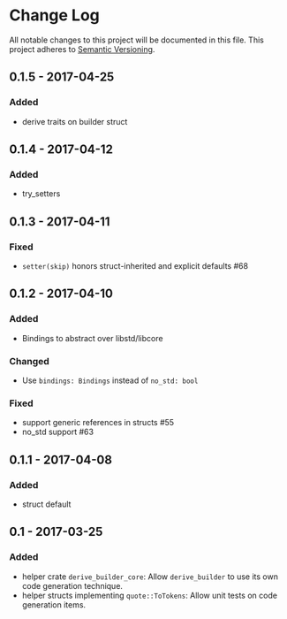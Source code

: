 # Change Log
All notable changes to this project will be documented in this file.
This project adheres to [Semantic Versioning](http://semver.org/).

## 0.1.5 - 2017-04-25

### Added
- derive traits on builder struct

## 0.1.4 - 2017-04-12

### Added
- try_setters

## 0.1.3 - 2017-04-11

### Fixed
- `setter(skip)` honors struct-inherited and explicit defaults #68

## 0.1.2 - 2017-04-10
### Added
- Bindings to abstract over libstd/libcore

### Changed
- Use `bindings: Bindings` instead of `no_std: bool`

### Fixed
- support generic references in structs #55
- no_std support #63

## 0.1.1 - 2017-04-08
### Added
- struct default

## 0.1 - 2017-03-25
### Added
- helper crate `derive_builder_core`:
  Allow `derive_builder` to use its own code generation technique.
- helper structs implementing `quote::ToTokens`:
  Allow unit tests on code generation items.
